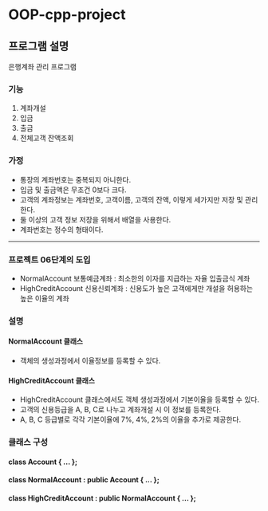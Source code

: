 # OOP-cpp-project

## 프로그램 설명

은행계좌 관리 프로그램

### 기능

1. 계좌개설
2. 입금
3. 출금
4. 전체고객 잔액조회

### 가정

- 통장의 계좌번호는 중복되지 아니한다.
- 입금 및 출금액은 무조건 0보다 크다.
- 고객의 계좌정보는 계좌번호, 고객이름, 고객의 잔액, 이렇게 세가지만 저장 및 관리한다.
- 둘 이상의 고객 정보 저장을 위해서 배열을 사용한다.
- 계좌번호는 정수의 형태이다.

---

### 프로젝트 06단계의 도입

- NormalAccount 보통예금계좌 :
  최소한의 이자를 지급하는 자율 입출금식 계좌
- HighCreditAccount 신용신뢰계좌 : 신용도가 높은 고객에게만 개설을 허용하는 높은 이율의 계좌

### 설명

#### NormalAccount 클래스

- 객체의 생성과정에서 이율정보를 등록할 수 있다.

#### HighCreditAccount 클래스

- HighCreditAccount 클래스에서도 객체 생성과정에서 기본이율을 등록할 수 있다.
- 고객의 신용등급을 A, B, C로 나누고 계좌개설 시 이 정보를 등록한다.
- A, B, C 등급별로 각각 기본이율에 7%, 4%, 2%의 이율을 추가로 제공한다.

### 클래스 구성

#### class Account { ... };

#### class NormalAccount : public Account { ... };

#### class HighCreditAccount : public NormalAccount { ... };
